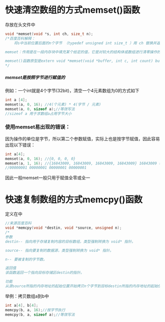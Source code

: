# 快速清空数组的方式memset()函数

存放在<cstring>头文件中

```C++
void *memset(void *s, int ch, size_t n);
/*百度百科解释：
	将s中当前位置后面的n个字节 （typedef unsigned int size_t ）用 ch 替换并返回 s 。
	
memset：作用是在一段内存块中填充某个给定的值，它是对较大的结构体或数组进行清零操作的一种最快方法。

memset()函数原型是extern void *memset(void *buffer, int c, int count) buffer：为指针或是数组,c：是赋给buffer的值,count：是buffer的长度.
*/
```

##### memset是**按照字节**进行赋值的

例如：一个int就是4个字节(32bit)，清空一个4元素数组为0的方式如下

```C++
int a [4];
memset(a, 0, 16); //4(个元素) * 4(字节 / 元素)
memset(a, 0, sizeof a);//等效写法 
//sizeof a 用于求数组a占用字节大小
```



### 使用memset易出现的错误：

因为操作的单位是字节，所以第二个参数赋值，实际上也是按字节赋值，因此容易出现以下错误：

```C++
int a[4];
memset(a, 0, 16); //{0, 0, 0, 0}
memset(a, 1, 16); //{16843009, 16843009, 16843009, 16843009} 16843009 转换为二进制如下：
//00000001 00000001 00000001 00000001
```

因此一般memset一般只用于赋值全零或全一





# 快速复制数组的方式memcpy()函数

定义在<cstring>中

```C++
//来源百度百科
void *memcpy(void *destin, void *source, unsigned n);
/*
参数
destin-- 指向用于存储复制内容的目标数组，类型强制转换为 void* 指针。

source-- 指向要复制的数据源，类型强制转换为 void* 指针。

n-- 要被复制的字节数。

返回值
该函数返回一个指向目标存储区destin的指针。

功能
从源source所指的内存地址的起始位置开始拷贝n个字节到目标destin所指的内存地址的起始位置中。*/
```



举例：拷贝数组a到b中

```C++
int a[4], b[4];
memcpy(b, a, 16);//按字节执行
memcpy(b, a, sizeof a);//等效写法
```



